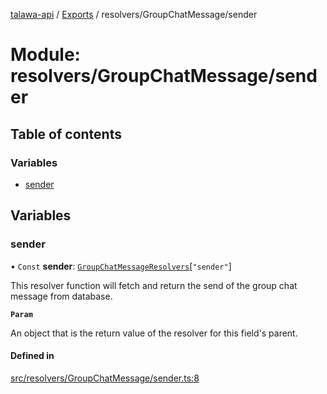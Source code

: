 [talawa-api](../README.md) / [Exports](../modules.md) / resolvers/GroupChatMessage/sender

# Module: resolvers/GroupChatMessage/sender

## Table of contents

### Variables

- [sender](resolvers_GroupChatMessage_sender.md#sender)

## Variables

### sender

• `Const` **sender**: [`GroupChatMessageResolvers`](types_generatedGraphQLTypes.md#groupchatmessageresolvers)[``"sender"``]

This resolver function will fetch and return the send of the group chat message from database.

**`Param`**

An object that is the return value of the resolver for this field's parent.

#### Defined in

[src/resolvers/GroupChatMessage/sender.ts:8](https://github.com/PalisadoesFoundation/talawa-api/blob/b8b7d29/src/resolvers/GroupChatMessage/sender.ts#L8)
